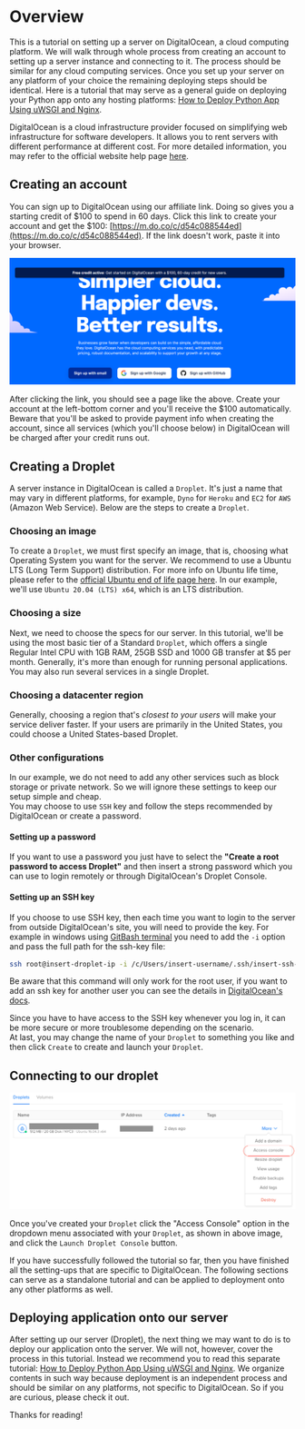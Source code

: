 # Overview

This is a tutorial on setting up a server on DigitalOcean, a cloud computing platform. We will walk through whole process from creating an account to setting up a server instance and connecting to it. The process should be similar for any cloud computing services. Once you set up your server on any platform of your choice the remaining deploying steps should be identical. Here is a tutorial that may serve as a general guide on deploying your Python app onto any hosting platforms: [How to Deploy Python App Using uWSGI and Nginx](https://github.com/tecladocode/rest-apis-flask-python/blob/master/guides/How%20To%20Deploy%20Python%20App%20Using%20uWSGI%20And%20Nginx.pdf).

DigitalOcean is a cloud infrastructure provider focused on simplifying web infrastructure for software developers. It allows you to rent servers with different performance at different cost. For more detailed information, you may refer to the official website help page [here](https://www.digitalocean.com/help/).

## Creating an account

You can sign up to DigitalOcean using our affiliate link. Doing so gives you a starting credit of $100 to spend in 60 days. Click this link to create your account and get the $100: [https://m.do.co/c/d54c088544ed](https://m.do.co/c/d54c088544ed). If the link doesn't work, paste it into your browser.

![Create an account](assets/DigitalOcean/create_account.png)

After clicking the link, you should see a page like the above. Create your account at the left-bottom corner and you'll receive the $100 automatically. Beware that you'll be asked to provide payment info when creating the account, since all services (which you'll choose below) in DigitalOcean will be charged after your credit runs out.

## Creating a Droplet

A server instance in DigitalOcean is called a `Droplet`. It's just a name that may vary in different platforms, for example, `Dyno` for `Heroku` and `EC2` for `AWS` (Amazon Web Service). Below are the steps to create a `Droplet`.

### Choosing an image

To create a `Droplet`, we must first specify an image, that is, choosing what Operating System you want for the server. We recommend to use a Ubuntu LTS (Long Term Support) distribution. For more info on Ubuntu life time, please refer to the [official Ubuntu end of life page here](https://www.ubuntu.com/info/release-end-of-life). In our example, we'll use `Ubuntu 20.04 (LTS) x64`, which is an LTS distribution.

### Choosing a size

Next, we need to choose the specs for our server. In this tutorial, we'll be using the most basic tier of a Standard `Droplet`, which offers a single Regular Intel CPU with 1GB RAM, 25GB SSD and 1000 GB transfer at $5 per month. Generally, it's more than enough for running personal applications. You may also run several services in a single Droplet.

### Choosing a datacenter region

Generally, choosing a region that's _closest to your users_ will make your service deliver faster. If your users are primarily in the United States, you could choose a United States-based Droplet.

### Other configurations

In our example, we do not need to add any other services such as block storage or private network. So we will ignore these settings to keep our setup simple and cheap.  
You may choose to use `SSH` key and follow the steps recommended by DigitalOcean or create a password.

#### Setting up a password

If you want to use a password you just have to select the __"Create a root password to access Droplet"__ and then insert a strong password which you can use to login remotely or through DigitalOcean's Droplet Console.

#### Setting up an SSH key

 If you choose to use SSH key, then each time you want to login to the server from outside DigitalOcean's site, you will need to provide the key. For example in windows using [GitBash terminal](https://git-scm.com/downloads) you need to add the `-i` option and pass the full path for the ssh-key file:

```bash
ssh root@insert-droplet-ip -i /c/Users/insert-username/.ssh/insert-ssh-key-filename
```

Be aware that this command will only work for the root user, if you want to add an ssh key for another user you can see the details in [DigitalOcean's docs](https://docs.digitalocean.com/products/droplets/how-to/add-ssh-keys/).

Since you have to have access to the SSH key whenever you log in, it can be more secure or more troublesome depending on the scenario.  
At last, you may change the name of your `Droplet` to something you like and then click `Create` to create and launch your `Droplet`.

## Connecting to our droplet

![DigitalOcean Access Console](assets/DigitalOcean/access_console.png)

Once you've created your `Droplet` click the "Access Console" option in the dropdown menu associated with your `Droplet`, as shown in above image, and click the `Launch Droplet Console` button.

If you have successfully followed the tutorial so far, then you have finished all the setting-ups that are specific to DigitalOcean. The following sections can serve as a standalone tutorial and can be applied to deployment onto any other platforms as well.

## Deploying application onto our server

After setting up our server (Droplet), the next thing we may want to do is to deploy our application onto the server. We will not, however, cover the process in this tutorial. Instead we recommend you to read this separate tutorial: [How to Deploy Python App Using uWSGI and Nginx](https://github.com/tecladocode/rest-apis-flask-python/blob/master/guides/How%20To%20Deploy%20Python%20App%20Using%20uWSGI%20And%20Nginx.pdf). We organize contents in such way because deployment is an independent process and should be similar on any platforms, not specific to DigitalOcean. So if you are curious, please check it out.

Thanks for reading!
